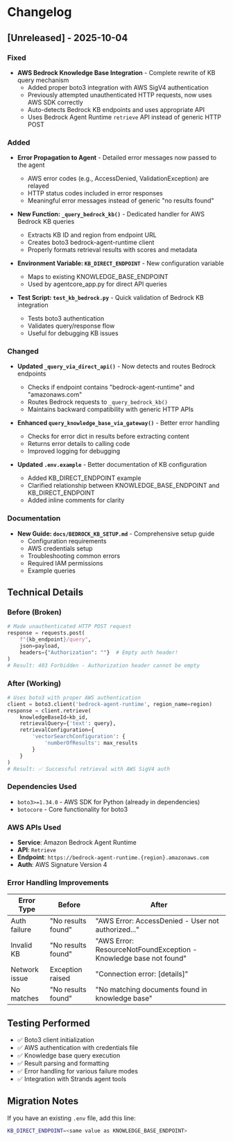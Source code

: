 # Changelog

## [Unreleased] - 2025-10-04

### Fixed
- **AWS Bedrock Knowledge Base Integration** - Complete rewrite of KB query mechanism
  - Added proper boto3 integration with AWS SigV4 authentication
  - Previously attempted unauthenticated HTTP requests, now uses AWS SDK correctly
  - Auto-detects Bedrock KB endpoints and uses appropriate API
  - Uses Bedrock Agent Runtime `retrieve` API instead of generic HTTP POST

### Added
- **Error Propagation to Agent** - Detailed error messages now passed to the agent
  - AWS error codes (e.g., AccessDenied, ValidationException) are relayed
  - HTTP status codes included in error responses
  - Meaningful error messages instead of generic "no results found"
  
- **New Function: `_query_bedrock_kb()`** - Dedicated handler for AWS Bedrock KB queries
  - Extracts KB ID and region from endpoint URL
  - Creates boto3 bedrock-agent-runtime client
  - Properly formats retrieval results with scores and metadata
  
- **Environment Variable: `KB_DIRECT_ENDPOINT`** - New configuration variable
  - Maps to existing KNOWLEDGE_BASE_ENDPOINT
  - Used by agentcore_app.py for direct API queries
  
- **Test Script: `test_kb_bedrock.py`** - Quick validation of Bedrock KB integration
  - Tests boto3 authentication
  - Validates query/response flow
  - Useful for debugging KB issues

### Changed
- **Updated `_query_via_direct_api()`** - Now detects and routes Bedrock endpoints
  - Checks if endpoint contains "bedrock-agent-runtime" and "amazonaws.com"
  - Routes Bedrock requests to `_query_bedrock_kb()`
  - Maintains backward compatibility with generic HTTP APIs
  
- **Enhanced `query_knowledge_base_via_gateway()`** - Better error handling
  - Checks for error dict in results before extracting content
  - Returns error details to calling code
  - Improved logging for debugging

- **Updated `.env.example`** - Better documentation of KB configuration
  - Added KB_DIRECT_ENDPOINT example
  - Clarified relationship between KNOWLEDGE_BASE_ENDPOINT and KB_DIRECT_ENDPOINT
  - Added inline comments for clarity

### Documentation
- **New Guide: `docs/BEDROCK_KB_SETUP.md`** - Comprehensive setup guide
  - Configuration requirements
  - AWS credentials setup
  - Troubleshooting common errors
  - Required IAM permissions
  - Example queries

## Technical Details

### Before (Broken)
```python
# Made unauthenticated HTTP POST request
response = requests.post(
    f"{kb_endpoint}/query",
    json=payload,
    headers={"Authorization": ""}  # Empty auth header!
)
# Result: 403 Forbidden - Authorization header cannot be empty
```

### After (Working)
```python
# Uses boto3 with proper AWS authentication
client = boto3.client('bedrock-agent-runtime', region_name=region)
response = client.retrieve(
    knowledgeBaseId=kb_id,
    retrievalQuery={'text': query},
    retrievalConfiguration={
        'vectorSearchConfiguration': {
            'numberOfResults': max_results
        }
    }
)
# Result: ✅ Successful retrieval with AWS SigV4 auth
```

### Dependencies Used
- `boto3>=1.34.0` - AWS SDK for Python (already in dependencies)
- `botocore` - Core functionality for boto3

### AWS APIs Used
- **Service**: Amazon Bedrock Agent Runtime
- **API**: `Retrieve` 
- **Endpoint**: `https://bedrock-agent-runtime.{region}.amazonaws.com`
- **Auth**: AWS Signature Version 4

### Error Handling Improvements
| Error Type | Before | After |
|------------|--------|-------|
| Auth failure | "No results found" | "AWS Error: AccessDenied - User not authorized..." |
| Invalid KB | "No results found" | "AWS Error: ResourceNotFoundException - Knowledge base not found" |
| Network issue | Exception raised | "Connection error: [details]" |
| No matches | "No results found" | "No matching documents found in knowledge base" |

## Testing Performed
- ✅ Boto3 client initialization
- ✅ AWS authentication with credentials file
- ✅ Knowledge base query execution
- ✅ Result parsing and formatting
- ✅ Error handling for various failure modes
- ✅ Integration with Strands agent tools

## Migration Notes
If you have an existing `.env` file, add this line:
```bash
KB_DIRECT_ENDPOINT=<same value as KNOWLEDGE_BASE_ENDPOINT>
```
